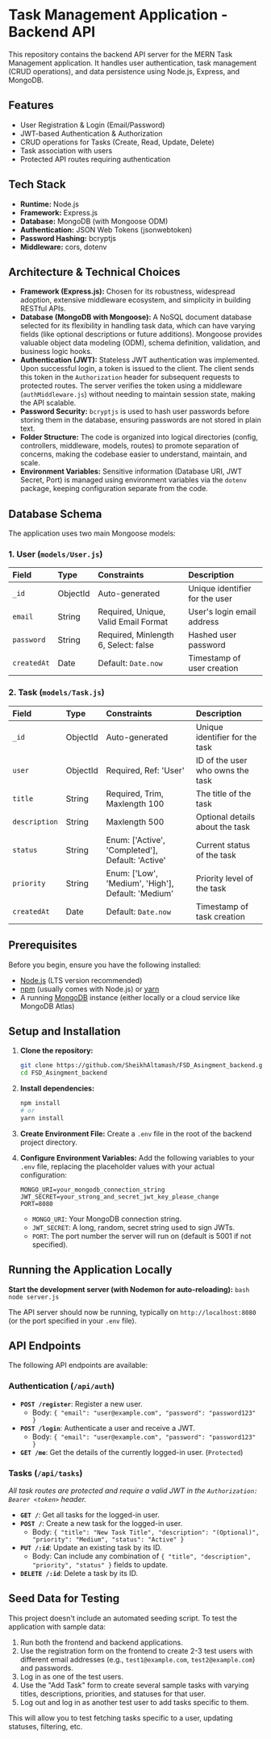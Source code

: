 # Task Management Application - Backend API

This repository contains the backend API server for the MERN Task Management application. It handles user authentication, task management (CRUD operations), and data persistence using Node.js, Express, and MongoDB.

## Features

*   User Registration & Login (Email/Password)
*   JWT-based Authentication & Authorization
*   CRUD operations for Tasks (Create, Read, Update, Delete)
*   Task association with users
*   Protected API routes requiring authentication

## Tech Stack

*   **Runtime:** Node.js
*   **Framework:** Express.js
*   **Database:** MongoDB (with Mongoose ODM)
*   **Authentication:** JSON Web Tokens (jsonwebtoken)
*   **Password Hashing:** bcryptjs
*   **Middleware:** cors, dotenv

## Architecture & Technical Choices

*   **Framework (Express.js):** Chosen for its robustness, widespread adoption, extensive middleware ecosystem, and simplicity in building RESTful APIs.
*   **Database (MongoDB with Mongoose):** A NoSQL document database selected for its flexibility in handling task data, which can have varying fields (like optional descriptions or future additions). Mongoose provides valuable object data modeling (ODM), schema definition, validation, and business logic hooks.
*   **Authentication (JWT):** Stateless JWT authentication was implemented. Upon successful login, a token is issued to the client. The client sends this token in the `Authorization` header for subsequent requests to protected routes. The server verifies the token using a middleware (`authMiddleware.js`) without needing to maintain session state, making the API scalable.
*   **Password Security:** `bcryptjs` is used to hash user passwords before storing them in the database, ensuring passwords are not stored in plain text.
*   **Folder Structure:** The code is organized into logical directories (config, controllers, middleware, models, routes) to promote separation of concerns, making the codebase easier to understand, maintain, and scale.
*   **Environment Variables:** Sensitive information (Database URI, JWT Secret, Port) is managed using environment variables via the `dotenv` package, keeping configuration separate from the code.

## Database Schema

The application uses two main Mongoose models:

### 1. User (`models/User.js`)

| Field     | Type   | Constraints                                  | Description                   |
| :-------- | :----- | :------------------------------------------- | :---------------------------- |
| `_id`     | ObjectId | Auto-generated                             | Unique identifier for the user |
| `email`   | String | Required, Unique, Valid Email Format | User's login email address     |
| `password`| String | Required, Minlength 6, Select: false       | Hashed user password          |
| `createdAt`| Date   | Default: `Date.now`                        | Timestamp of user creation    |

### 2. Task (`models/Task.js`)

| Field         | Type     | Constraints                                    | Description                     |
| :------------ | :------- | :--------------------------------------------- | :------------------------------ |
| `_id`         | ObjectId | Auto-generated                               | Unique identifier for the task  |
| `user`        | ObjectId | Required, Ref: 'User'                        | ID of the user who owns the task |
| `title`       | String   | Required, Trim, Maxlength 100                | The title of the task           |
| `description` | String   | Maxlength 500                                | Optional details about the task |
| `status`      | String   | Enum: ['Active', 'Completed'], Default: 'Active' | Current status of the task      |
| `priority`    | String   | Enum: ['Low', 'Medium', 'High'], Default: 'Medium' | Priority level of the task      |
| `createdAt`   | Date     | Default: `Date.now`                          | Timestamp of task creation      |

## Prerequisites

Before you begin, ensure you have the following installed:

*   [Node.js](https://nodejs.org/) (LTS version recommended)
*   [npm](https://www.npmjs.com/) (usually comes with Node.js) or [yarn](https://yarnpkg.com/)
*   A running [MongoDB](https://www.mongodb.com/) instance (either locally or a cloud service like MongoDB Atlas)

## Setup and Installation

1.  **Clone the repository:**
    ```bash
    git clone https://github.com/SheikhAltamash/FSD_Asingment_backend.git
    cd FSD_Asingment_backend
    ```

2.  **Install dependencies:**
    ```bash
    npm install
    # or
    yarn install
    ```

3.  **Create Environment File:**
    Create a `.env` file in the root of the backend project directory.

4.  **Configure Environment Variables:**
    Add the following variables to your `.env` file, replacing the placeholder values with your actual configuration:
    ```env
    MONGO_URI=your_mongodb_connection_string
    JWT_SECRET=your_strong_and_secret_jwt_key_please_change
    PORT=8080
    ```
    *   `MONGO_URI`: Your MongoDB connection string.
    *   `JWT_SECRET`: A long, random, secret string used to sign JWTs.
    *   `PORT`: The port number the server will run on (default is 5001 if not specified).

## Running the Application Locally

  **Start the development server (with Nodemon for auto-reloading):**
    ```bash
    node server.js
    ```

The API server should now be running, typically on `http://localhost:8080` (or the port specified in your `.env` file).

## API Endpoints

The following API endpoints are available:

### Authentication (`/api/auth`)

*   **`POST /register`**: Register a new user.
    *   Body: `{ "email": "user@example.com", "password": "password123" }`
*   **`POST /login`**: Authenticate a user and receive a JWT.
    *   Body: `{ "email": "user@example.com", "password": "password123" }`
*   **`GET /me`**: Get the details of the currently logged-in user. (`Protected`)

### Tasks (`/api/tasks`)

*All task routes are protected and require a valid JWT in the `Authorization: Bearer <token>` header.*

*   **`GET /`**: Get all tasks for the logged-in user.
*   **`POST /`**: Create a new task for the logged-in user.
    *   Body: `{ "title": "New Task Title", "description": "(Optional)", "priority": "Medium", "status": "Active" }`
*   **`PUT /:id`**: Update an existing task by its ID.
    *   Body: Can include any combination of `{ "title", "description", "priority", "status" }` fields to update.
*   **`DELETE /:id`**: Delete a task by its ID.

## Seed Data for Testing

This project doesn't include an automated seeding script. To test the application with sample data:

1.  Run both the frontend and backend applications.
2.  Use the registration form on the frontend to create 2-3 test users with different email addresses (e.g., `test1@example.com`, `test2@example.com`) and passwords.
3.  Log in as one of the test users.
4.  Use the "Add Task" form to create several sample tasks with varying titles, descriptions, priorities, and statuses for that user.
5.  Log out and log in as another test user to add tasks specific to them.

This will allow you to test fetching tasks specific to a user, updating statuses, filtering, etc.
